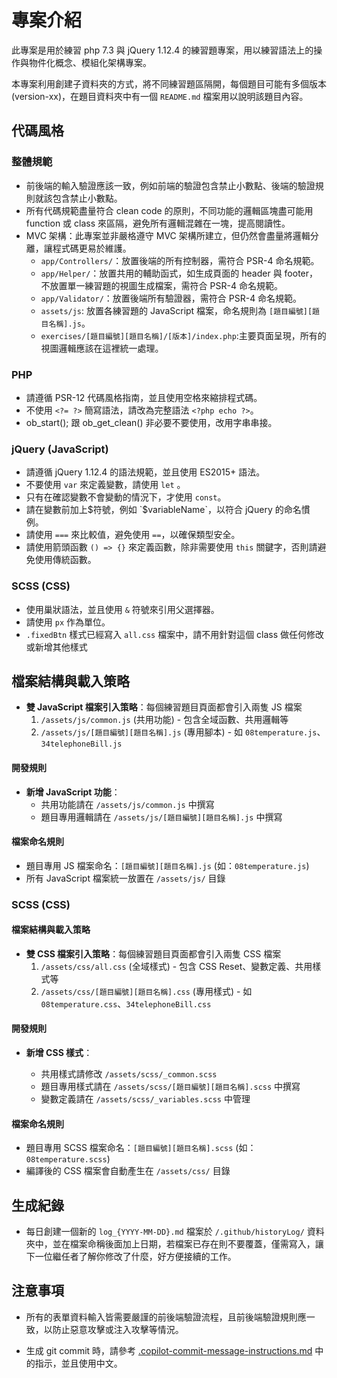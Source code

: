 # 專案介紹

此專案是用於練習 php 7.3 與 jQuery 1.12.4 的練習題專案，用以練習語法上的操作與物件化概念、模組化架構專案。

本專案利用創建子資料夾的方式，將不同練習題區隔開，每個題目可能有多個版本 (version-xx)，在題目資料夾中有一個 `README.md` 檔案用以說明該題目內容。

## 代碼風格

### 整體規範

- 前後端的輸入驗證應該一致，例如前端的驗證包含禁止小數點、後端的驗證規則就該包含禁止小數點。
- 所有代碼規範盡量符合 clean code 的原則，不同功能的邏輯區塊盡可能用 function 或 class 來區隔，避免所有邏輯混雜在一塊，提高閱讀性。
- MVC 架構：此專案並非嚴格遵守 MVC 架構所建立，但仍然會盡量將邏輯分離，讓程式碼更易於維護。
  - `app/Controllers/`：放置後端的所有控制器，需符合 PSR-4 命名規範。
  - `app/Helper/`：放置共用的輔助函式，如生成頁面的 header 與 footer，不放置單一練習題的視圖生成檔案，需符合 PSR-4 命名規範。
  - `app/Validator/`：放置後端所有驗證器，需符合 PSR-4 命名規範。
  - `assets/js`: 放置各練習題的 JavaScript 檔案，命名規則為 `[題目編號][題目名稱].js`。
  - `exercises/[題目編號][題目名稱]/[版本]/index.php`:主要頁面呈現，所有的視圖邏輯應該在這裡統一處理。

### PHP

- 請遵循 PSR-12 代碼風格指南，並且使用空格來縮排程式碼。
- 不使用 `<?= ?>` 簡寫語法，請改為完整語法 `<?php echo ?>`。
- ob_start(); 跟 ob_get_clean() 非必要不要使用，改用字串串接。

### jQuery (JavaScript)

- 請遵循 jQuery 1.12.4 的語法規範，並且使用 ES2015+ 語法。
- 不要使用 `var` 來定義變數，請使用 `let` 。
- 只有在確認變數不會變動的情況下，才使用 `const`。
- 請在變數前加上$符號，例如 `$variableName`，以符合 jQuery 的命名慣例。
- 請使用 `===` 來比較值，避免使用 `==`，以確保類型安全。
- 請使用箭頭函數 `() => {}` 來定義函數，除非需要使用 `this` 關鍵字，否則請避免使用傳統函數。

### SCSS (CSS)

- 使用巢狀語法，並且使用 `&` 符號來引用父選擇器。
- 請使用 `px` 作為單位。
- `.fixedBtn` 樣式已經寫入 `all.css` 檔案中，請不用針對這個 class 做任何修改或新增其他樣式

## 檔案結構與載入策略

- **雙 JavaScript 檔案引入策略**：每個練習題目頁面都會引入兩隻 JS 檔案
  1. `/assets/js/common.js` (共用功能) - 包含全域函數、共用邏輯等
  2. `/assets/js/[題目編號][題目名稱].js` (專用腳本) - 如 `08temperature.js`、`34telephoneBill.js`

#### 開發規則

- **新增 JavaScript 功能**：
  - 共用功能請在 `/assets/js/common.js` 中撰寫
  - 題目專用邏輯請在 `/assets/js/[題目編號][題目名稱].js` 中撰寫

#### 檔案命名規則

- 題目專用 JS 檔案命名：`[題目編號][題目名稱].js` (如：`08temperature.js`)
- 所有 JavaScript 檔案統一放置在 `/assets/js/` 目錄

### SCSS (CSS)

#### 檔案結構與載入策略

- **雙 CSS 檔案引入策略**：每個練習題目頁面都會引入兩隻 CSS 檔案
  1. `/assets/css/all.css` (全域樣式) - 包含 CSS Reset、變數定義、共用樣式等
  2. `/assets/css/[題目編號][題目名稱].css` (專用樣式) - 如 `08temperature.css`、`34telephoneBill.css`

#### 開發規則

- **新增 CSS 樣式**：

  - 共用樣式請修改 `/assets/scss/_common.scss`
  - 題目專用樣式請在 `/assets/scss/[題目編號][題目名稱].scss` 中撰寫
  - 變數定義請在 `/assets/scss/_variables.scss` 中管理

#### 檔案命名規則

- 題目專用 SCSS 檔案命名：`[題目編號][題目名稱].scss` (如：`08temperature.scss`)
- 編譯後的 CSS 檔案會自動產生在 `/assets/css/` 目錄

## 生成紀錄

- 每日創建一個新的 `log_{YYYY-MM-DD}.md` 檔案於 `/.github/historyLog/` 資料夾中，並在檔案命稱後面加上日期，若檔案已存在則不要覆蓋，僅需寫入，讓下一位繼任者了解你修改了什麼，好方便接續的工作。

## 注意事項

- 所有的表單資料輸入皆需要嚴謹的前後端驗證流程，且前後端驗證規則應一致，以防止惡意攻擊或注入攻擊等情況。

- 生成 git commit 時，請參考 [.copilot-commit-message-instructions.md](.copilot-commit-message-instructions.md) 中的指示，並且使用中文。
